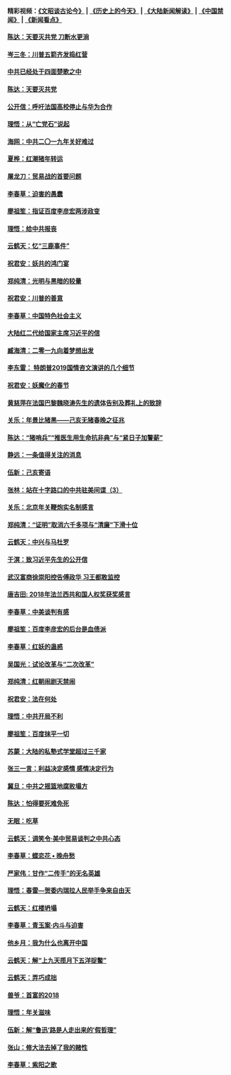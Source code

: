 #### 精彩视频：[《文昭谈古论今》](http://45.76.195.252/wenzhao) | [《历史上的今天》](http://45.76.195.252/today-in-history) | [《大陆新闻解读》](http://45.76.195.252/ntdtv-comedy) | [《中国禁闻》](http://45.76.195.252/ntdtv-news) | [《新闻看点》](http://45.76.195.252/news-insight) 

 #### [陈达：天要灭共党 刀断水更淌](../pages/nsc993/n11045758.md?t=02150937) 

#### [岑三冬：川普五箭齐发捣红营](../pages/nsc993/n11045729.md?t=02150937) 

#### [中共已经处于四面楚歌之中](../pages/nsc993/n11044959.md?t=02150937) 

#### [陈达：天要灭共党](../pages/nsc993/n11043924.md?t=02150937) 

#### [公开信：呼吁法国高校停止与华为合作](../pages/nsc993/n11042967.md?t=02150937) 

#### [理悟：从“亡党石”说起](../pages/nsc993/n11042524.md?t=02150937) 

#### [海网：中共二〇一九年关好难过](../pages/nsc993/n11041415.md?t=02150937) 

#### [夏桦：红潮猪年转运](../pages/nsc993/n11041337.md?t=02150937) 

#### [屠龙刀：贸易战的首要问题](../pages/nsc993/n11040283.md?t=02150937) 

#### [李春草：迫害的愚蠢](../pages/nsc993/n11036601.md?t=02150937) 

#### [廖祖笙：指证百度李彦宏两涉政变](../pages/nsc993/n11036579.md?t=02150937) 

#### [理悟：给中共报丧](../pages/nsc993/n11036501.md?t=02150937) 

#### [云鹤天：忆“三鹿事件”](../pages/nsc993/n11036466.md?t=02150937) 

#### [祝君安：妖共的鸿门宴](../pages/nsc993/n11035387.md?t=02150937) 

#### [郑纯清：光明与黑暗的较量](../pages/nsc993/n11035337.md?t=02150937) 

#### [祝君安：川普的善意](../pages/nsc993/n11032077.md?t=02150937) 

#### [李春草：中国特色社会主义](../pages/nsc993/n11032132.md?t=02150937) 

#### [大陆红二代给国家主席习近平的信](../pages/nsc993/n11031995.md?t=02150937) 

#### [臧海清：二零一九向着梦想出发](../pages/nsc993/n11031959.md?t=02150937) 

#### [李东雷： 特朗普2019国情咨文演讲的几个细节](../pages/nsc993/n11031943.md?t=02150937) 

#### [祝君安：妖魔化的春节](../pages/nsc993/n11031747.md?t=02150937) 

#### [黄慈萍在法国巴黎魏晓涛先生的遗体告别及葬礼上的致辞](../pages/nsc993/n11031419.md?t=02150937) 

#### [关乐：年景比猪黑——己亥无猪春晚之征兆](../pages/nsc993/n11031494.md?t=02150937) 

#### [陈达：“猪哨兵”“推医生用生命抗非典”与“紧日子加警薪”](../pages/nsc993/n11027746.md?t=02150937) 

#### [静远：一条值得关注的消息](../pages/nsc993/n11024470.md?t=02150937) 

#### [伍新：己亥寄语](../pages/nsc993/n11024543.md?t=02150937) 

#### [张林：站在十字路口的中共驻美间谍（3）](../pages/nsc993/n11023043.md?t=02150937) 

#### [关乐：北京年关鞭炮实名制感言](../pages/nsc993/n11022630.md?t=02150937) 

#### [郑纯清：“证明”取消六千多项与“清廉”下滑十位](../pages/nsc993/n11022638.md?t=02150937) 

#### [云鹤天：中兴与马杜罗](../pages/nsc993/n11022620.md?t=02150937) 

#### [于溟：致习近平先生的公开信](../pages/nsc993/n11022593.md?t=02150937) 

#### [武汉富商徐崇阳控告傅政华 习王都敢监控](../pages/nsc993/n11022212.md?t=02150937) 

#### [唐吉田: 2018年法兰西共和国人权奖获奖感言](../pages/nsc993/n11021537.md?t=02150937) 

#### [李春草：中美谈判有感](../pages/nsc993/n11019776.md?t=02150937) 

#### [廖祖笙：百度李彦宏的后台是血债派](../pages/nsc993/n11019767.md?t=02150937) 

#### [李春草：红妖的蛊惑](../pages/nsc993/n11017095.md?t=02150937) 

#### [吴国光：试论改革与“二次改革”](../pages/nsc993/n11017055.md?t=02150937) 

#### [郑纯清：红朝闹剧天禁闹](../pages/nsc993/n11017030.md?t=02150937) 

#### [祝君安：法在何处](../pages/nsc993/n11017021.md?t=02150937) 

#### [理悟：中共开局不利](../pages/nsc993/n11016938.md?t=02150937) 

#### [廖祖笙：百度抹平一切](../pages/nsc993/n11014925.md?t=02150937) 

#### [苏蒙：大陆的私塾式学堂超过三千家](../pages/nsc993/n11014334.md?t=02150937) 

#### [张三一言：利益决定感情 感情决定行为](../pages/nsc993/n11012463.md?t=02150937) 

#### [冀旦：中共之摇篮地腐败塌方](../pages/nsc993/n11009533.md?t=02150937) 

#### [陈达：怕得要死难免死](../pages/nsc993/n11009520.md?t=02150937) 

#### [无眠：吃草](../pages/nsc993/n11007940.md?t=02150937) 

#### [云鹤天：调笑令‧美中贸易谈判之中共心态](../pages/nsc993/n11007670.md?t=02150937) 

#### [李春草：蝶恋花  •  晚舟愁](../pages/nsc993/n11006605.md?t=02150937) 

#### [严家伟：甘作“二传手”的无名英雄](../pages/nsc993/n11005340.md?t=02150937) 

#### [理悟：春雷—贺委内瑞拉人民举手争来自由天](../pages/nsc993/n11005334.md?t=02150937) 

#### [云鹤天：红楼坍塌](../pages/nsc993/n11005318.md?t=02150937) 

#### [李春草：青玉案·内斗与迫害](../pages/nsc993/n11005306.md?t=02150937) 

#### [他乡月：我为什么也离开中国](../pages/nsc993/n11003553.md?t=02150937) 

#### [云鹤天：解“上九天揽月下五洋捉鳖”](../pages/nsc993/n11000750.md?t=02150937) 

#### [云鹤天：弄巧成拙](../pages/nsc993/n11000722.md?t=02150937) 

#### [兽爷：首富的2018](../pages/nsc993/n11000693.md?t=02150937) 

#### [理悟：年关滋味](../pages/nsc993/n10998847.md?t=02150937) 

#### [伍新：解“鲁迅‘路是人走出来的’假哲理”](../pages/nsc993/n10998777.md?t=02150937) 

#### [张山：修大法去掉了我的赌性](../pages/nsc993/n10997702.md?t=02150937) 

#### [李春草：紫阳之歌](../pages/nsc993/n10997679.md?t=02150937) 


